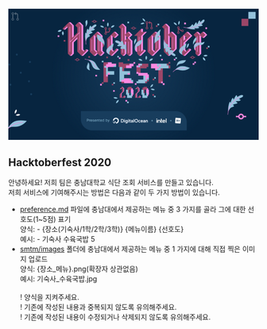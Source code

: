 ![Hacktoberfest2020](/hacktoberfest2020.png)

## Hacktoberfest 2020

안녕하세요! 저희 팀은 충남대학교 식단 조회 서비스를 만들고 있습니다.
<br> 저희 서비스에 기여해주시는 방법은 다음과 같이 두 가지 방법이 있습니다.

- [preference.md](/preference.md) 파일에 충남대에서 제공하는 메뉴 중 3 가지를 골라 그에 대한 선호도(1~5점) 표기
<br>양식: - {장소(기숙사/1학/2학/3학)} {메뉴이름} {선호도}
<br>예시: - 기숙사 수육국밥 5
- [smtm/images](/images) 폴더에 충남대에서 제공하는 메뉴 중 1 가지에 대해 직접 찍은 이미지 업로드
<br>양식: {장소_메뉴}.png(확장자 상관없음)
<br>예시: 기숙사_수육국밥.jpg
<br><br> ! 양식을 지켜주세요.
<br> ! 기존에 작성된 내용과 중복되지 않도록 유의해주세요.
<br> ! 기존에 작성된 내용이 수정되거나 삭제되지 않도록 유의해주세요.
